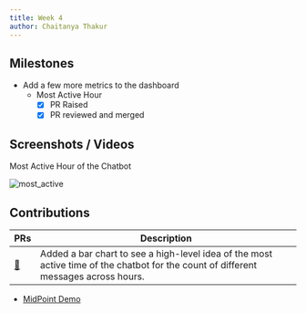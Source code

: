 ```yaml
---
title: Week 4
author: Chaitanya Thakur
---
```


## Milestones

- Add a few more metrics to the dashboard
  - Most Active Hour
    - [x] PR Raised
    - [x] PR reviewed and merged

## Screenshots / Videos

Most Active Hour of the Chatbot

![most_active](https://github.com/Code4GovTech/c4gt-milestones/assets/56156988/0ab7ab18-cf6e-4346-93ca-8be715a9ae30)

## Contributions

| PRs                                              | Description                                                                                                                         |
| ------------------------------------------------ | ----------------------------------------------------------------------------------------------------------------------------------- |
| [🔗](https://github.com/glific/glific/pull/2923) | Added a bar chart to see a high-level idea of the most active time of the chatbot for the count of different messages across hours. |

- [MidPoint Demo](https://docs.google.com/presentation/d/1dk4N8fXygrtmtEkXl0KFvfs2NVq__vfm/edit?usp=sharing&ouid=113910521094457720410&rtpof=true&sd=true)
